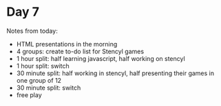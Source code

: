 # Day 7 #

Notes from today:
 
- HTML presentations in the morning
- 4 groups: create to-do list for Stencyl games
- 1 hour split: half learning javascript, half working on stencyl
- 1 hour split: switch
- 30 minute split: half working in stencyl, half presenting their games in one group of 12
- 30 minute split: switch
- free play